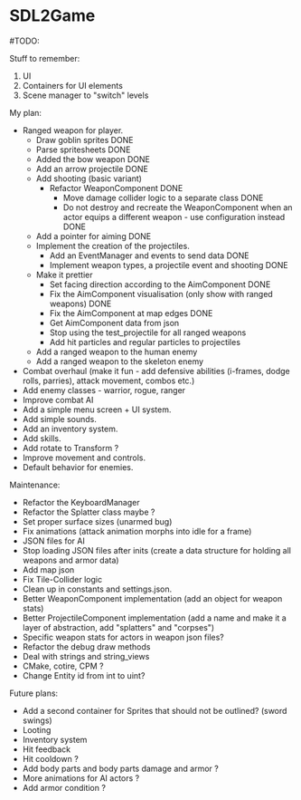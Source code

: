 # SDL2Game

#TODO:

Stuff to remember:
1. UI
2. Containers for UI elements
3. Scene manager to "switch" levels

My plan:
- Ranged weapon for player.
    * Draw goblin sprites DONE
    * Parse spritesheets DONE
    * Added the bow weapon DONE
    * Add an arrow projectile DONE
    * Add shooting (basic variant)
        - Refactor WeaponComponent DONE
            * Move damage collider logic to a separate class DONE
            * Do not destroy and recreate the WeaponComponent when an actor equips a different weapon - use configuration instead DONE
    * Add a pointer for aiming DONE
    * Implement the creation of the projectiles.
        - Add an EventManager and events to send data DONE
        - Implement weapon types, a projectile event and shooting DONE
    * Make it prettier
        - Set facing direction according to the AimComponent DONE
        - Fix the AimComponent visualisation (only show with ranged weapons) DONE
        - Fix the AimComponent at map edges DONE
        - Get AimComponent data from json
        - Stop using the test_projectile for all ranged weapons
        - Add hit particles and regular particles to projectiles
    * Add a ranged weapon to the human enemy
    * Add a ranged weapon to the skeleton enemy
- Combat overhaul (make it fun - add defensive abilities (i-frames, dodge rolls, parries), attack movement, combos etc.)
- Add enemy classes - warrior, rogue, ranger
- Improve combat AI
- Add a simple menu screen + UI system.
- Add simple sounds.
- Add an inventory system.
- Add skills.
- Add rotate to Transform ?
- Improve movement and controls.
- Default behavior for enemies.

Maintenance:
- Refactor the KeyboardManager
- Refactor the Splatter class maybe ?
- Set proper surface sizes (unarmed bug)
- Fix animations (attack animation morphs into idle for a frame)
- JSON files for AI
- Stop loading JSON files after inits (create a data structure for holding all weapons and armor data)
- Add map json
- Fix Tile-Collider logic
- Clean up in constants and settings.json.
- Better WeaponComponent implementation (add an object for weapon stats)
- Better ProjectileComponent implementation (add a name and make it a layer of abstraction, add "splatters" and "corpses")
- Specific weapon stats for actors in weapon json files?
- Refactor the debug draw methods
- Deal with strings and string_views
- CMake, cotire, CPM ?
- Change Entity id from int to uint?

Future plans:
- Add a second container for Sprites that should not be outlined? (sword swings)
- Looting
- Inventory system
- Hit feedback
- Hit cooldown ?
- Add body parts and body parts damage and armor ?
- More animations for AI actors ?
- Add armor condition ?